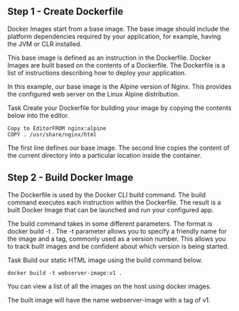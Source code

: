 ## Step 1 - Create Dockerfile
Docker Images start from a base image. The base image should include the platform dependencies required by your application, for example, having the JVM or CLR installed.

This base image is defined as an instruction in the Dockerfile. Docker Images are built based on the contents of a Dockerfile. The Dockerfile is a list of instructions describing how to deploy your application.

In this example, our base image is the Alpine version of Nginx. This provides the configured web server on the Linux Alpine distribution.

Task
Create your Dockerfile for building your image by copying the contents below into the editor.

    Copy to EditorFROM nginx:alpine
    COPY . /usr/share/nginx/html

The first line defines our base image. The second line copies the content of the current directory into a particular location inside the container.

## Step 2 - Build Docker Image
The Dockerfile is used by the Docker CLI build command. The build command executes each instruction within the Dockerfile. The result is a built Docker Image that can be launched and run your configured app.

The build command takes in some different parameters. The format is docker build -t <build-directory>. The -t parameter allows you to specify a friendly name for the image and a tag, commonly used as a version number. This allows you to track built images and be confident about which version is being started.

Task
Build our static HTML image using the build command below.

    docker build -t webserver-image:v1 .

You can view a list of all the images on the host using docker images.

The built image will have the name webserver-image with a tag of v1.

